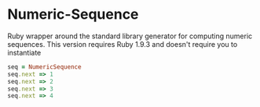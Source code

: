 # Numeric-Sequence

Ruby wrapper around the standard library generator for computing numeric sequences.  This version requires Ruby 1.9.3 and doesn't require you to instantiate 

```ruby
seq = NumericSequence
seq.next => 1
seq.next => 2
seq.next => 3
seq.next => 4
```